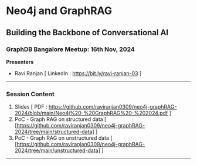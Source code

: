# Neo4j and GraphRAG

## Building the Backbone of Conversational AI

### GraphDB Bangalore Meetup: 16th Nov, 2024

**Presenters**
- Ravi Ranjan [ LinkedIn : https://bit.ly/ravi-ranjan-03 ]

--- 

### Session Content

1. Slides [ PDF : https://github.com/raviranjan0309/neo4j-graphRAG-2024/blob/main/Neo4j%20-%20GraphRAG%20-%202024.pdf ]
2. PoC - Graph RAG on structured data [ [https://github.com/raviranjan0309/neo4j-graphRAG-2024/tree/main/structured-data] ]
3. PoC - Graph RAG on unstructured data [ [https://github.com/raviranjan0309/neo4j-graphRAG-2024/tree/main/unstructured-data] ]

--- 
